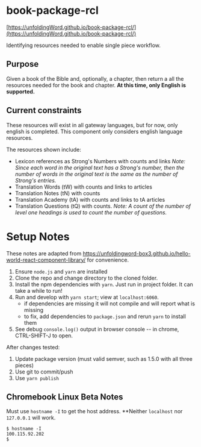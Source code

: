 # book-package-rcl
[https://unfoldingWord.github.io/book-package-rcl/](https://unfoldingWord.github.io/book-package-rcl/)

Identifying resources needed to enable single piece workflow.

## Purpose

Given a book of the Bible and, optionally, a chapter, then return a all the resources needed for the book and chapter. **At this time, only English is supported.**

## Current constraints

These resources will exist in all gateway languages, but for now, only english is completed. This component only considers english language resources.

The resources shown include:
- Lexicon references as Strong's Numbers with counts and links
*Note: Since each word in the original text has a Strong's number, then the number of words in the original text is the same as the number of Strong's entries.*
- Translation Words (tW) with counts and links to articles
- Translation Notes (tN) with counts 
- Translation Academy (tA) with counts and links to tA articles
- Translation Questions (tQ) with counts. 
*Note: A count of the number of level one headings is used to count the number of questions.*

# Setup Notes

These notes are adapted from https://unfoldingword-box3.github.io/hello-world-react-component-library/ for convenience.

1. Ensure `node.js` and `yarn` are installed
1. Clone the repo and change directory to the cloned folder.
2. Install the npm dependencies with `yarn`. Just run in project folder. It can take a while to run!
3. Run and develop with `yarn start`; view at `localhost:6060`.
    - if dependencies are missing it will not compile and will report what is missing
    - to fix, add dependencies to `package.json` and rerun `yarn` to install them
4. See debug `console.log()` output in browser console -- in chrome, CTRL-SHIFT-J to open.

After changes tested:
1. Update package version (must valid semver, such as 1.5.0 with all three pieces)
2. Use git to commit/push
3. Use `yarn publish`

## Chromebook Linux Beta Notes

Must use `hostname -I` to get the host address. **Neither `localhost` nor `127.0.0.1` will work.

```
$ hostname -I
100.115.92.202 
$
```